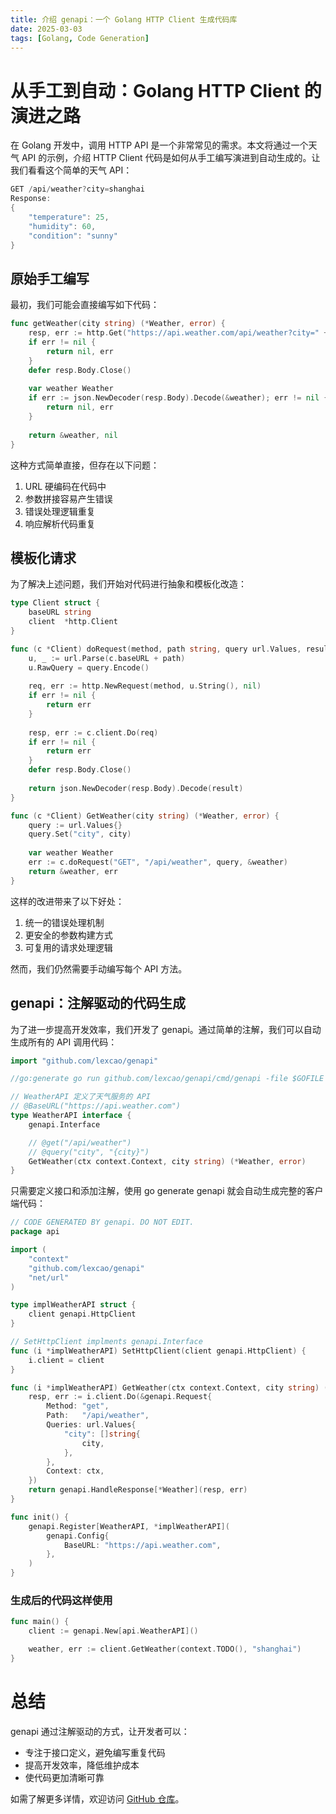 ```yaml
---
title: 介绍 genapi：一个 Golang HTTP Client 生成代码库
date: 2025-03-03
tags: [Golang, Code Generation]
---
```


# 从手工到自动：Golang HTTP Client 的演进之路

在 Golang 开发中，调用 HTTP API 是一个非常常见的需求。本文将通过一个天气 API 的示例，介绍 HTTP Client 代码是如何从手工编写演进到自动生成的。让我们看看这个简单的天气 API：

```go
GET /api/weather?city=shanghai
Response:
{
    "temperature": 25,
    "humidity": 60,
    "condition": "sunny"
}
```

## 原始手工编写

最初，我们可能会直接编写如下代码：

```go
func getWeather(city string) (*Weather, error) {
    resp, err := http.Get("https://api.weather.com/api/weather?city=" + city)
    if err != nil {
        return nil, err
    }
    defer resp.Body.Close()
    
    var weather Weather
    if err := json.NewDecoder(resp.Body).Decode(&weather); err != nil {
        return nil, err
    }
    
    return &weather, nil
}
```

这种方式简单直接，但存在以下问题：
1. URL 硬编码在代码中
2. 参数拼接容易产生错误
3. 错误处理逻辑重复
4. 响应解析代码重复

## 模板化请求

为了解决上述问题，我们开始对代码进行抽象和模板化改造：

```go
type Client struct {
    baseURL string
    client  *http.Client
}

func (c *Client) doRequest(method, path string, query url.Values, result interface{}) error {
    u, _ := url.Parse(c.baseURL + path)
    u.RawQuery = query.Encode()
    
    req, err := http.NewRequest(method, u.String(), nil)
    if err != nil {
        return err
    }
    
    resp, err := c.client.Do(req)
    if err != nil {
        return err
    }
    defer resp.Body.Close()
    
    return json.NewDecoder(resp.Body).Decode(result)
}

func (c *Client) GetWeather(city string) (*Weather, error) {
    query := url.Values{}
    query.Set("city", city)
    
    var weather Weather
    err := c.doRequest("GET", "/api/weather", query, &weather)
    return &weather, err
}
```

这样的改进带来了以下好处：
1. 统一的错误处理机制
2. 更安全的参数构建方式
3. 可复用的请求处理逻辑

然而，我们仍然需要手动编写每个 API 方法。

## genapi：注解驱动的代码生成

为了进一步提高开发效率，我们开发了 genapi。通过简单的注解，我们可以自动生成所有的 API 调用代码：

```go
import "github.com/lexcao/genapi"

//go:generate go run github.com/lexcao/genapi/cmd/genapi -file $GOFILE

// WeatherAPI 定义了天气服务的 API
// @BaseURL("https://api.weather.com")
type WeatherAPI interface {
    genapi.Interface

    // @get("/api/weather")
    // @query("city", "{city}")
    GetWeather(ctx context.Context, city string) (*Weather, error)
}
```

只需要定义接口和添加注解，使用 go generate
genapi 就会自动生成完整的客户端代码：

```go
// CODE GENERATED BY genapi. DO NOT EDIT.
package api

import (
	"context"
	"github.com/lexcao/genapi"
	"net/url"
)

type implWeatherAPI struct {
	client genapi.HttpClient
}

// SetHttpClient implments genapi.Interface
func (i *implWeatherAPI) SetHttpClient(client genapi.HttpClient) {
	i.client = client
}

func (i *implWeatherAPI) GetWeather(ctx context.Context, city string) (*Weather, error) {
	resp, err := i.client.Do(&genapi.Request{
		Method: "get",
		Path:   "/api/weather",
		Queries: url.Values{
			"city": []string{
				city,
			},
		},
		Context: ctx,
	})
	return genapi.HandleResponse[*Weather](resp, err)
}

func init() {
	genapi.Register[WeatherAPI, *implWeatherAPI](
		genapi.Config{
			BaseURL: "https://api.weather.com",
		},
	)
}
```

### 生成后的代码这样使用

```go
func main() {
    client := genapi.New[api.WeatherAPI]()

    weather, err := client.GetWeather(context.TODO(), "shanghai")
}

```

# 总结

genapi 通过注解驱动的方式，让开发者可以：
- 专注于接口定义，避免编写重复代码
- 提高开发效率，降低维护成本
- 使代码更加清晰可靠

如需了解更多详情，欢迎访问 [GitHub 仓库](https://github.com/lexcao/genapi)。
